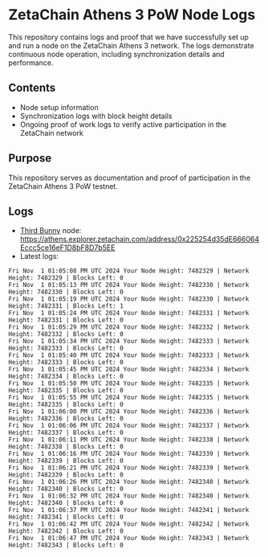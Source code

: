 # ZetaChain Athens 3 PoW Node Logs
This repository contains logs and proof that we have successfully set up and run a node on the ZetaChain Athens 3 network. The logs demonstrate continuous node operation, including synchronization details and performance.

## Contents
- Node setup information
- Synchronization logs with block height details
- Ongoing proof of work logs to verify active participation in the ZetaChain network

## Purpose
This repository serves as documentation and proof of participation in the ZetaChain Athens 3 PoW testnet.

## Logs

- [Third Bunny](https://thirdbunny.xyz/) node: https://athens.explorer.zetachain.com/address/0x225254d35dE666064Eccc5ce16eF1D8bF8D7b5EE
- Latest logs:
```
Fri Nov  1 01:05:08 PM UTC 2024 Your Node Height: 7482329 | Network Height: 7482329 | Blocks Left: 0
Fri Nov  1 01:05:13 PM UTC 2024 Your Node Height: 7482330 | Network Height: 7482330 | Blocks Left: 0
Fri Nov  1 01:05:19 PM UTC 2024 Your Node Height: 7482330 | Network Height: 7482331 | Blocks Left: 1
Fri Nov  1 01:05:24 PM UTC 2024 Your Node Height: 7482331 | Network Height: 7482331 | Blocks Left: 0
Fri Nov  1 01:05:29 PM UTC 2024 Your Node Height: 7482332 | Network Height: 7482332 | Blocks Left: 0
Fri Nov  1 01:05:34 PM UTC 2024 Your Node Height: 7482333 | Network Height: 7482333 | Blocks Left: 0
Fri Nov  1 01:05:40 PM UTC 2024 Your Node Height: 7482333 | Network Height: 7482333 | Blocks Left: 0
Fri Nov  1 01:05:45 PM UTC 2024 Your Node Height: 7482334 | Network Height: 7482334 | Blocks Left: 0
Fri Nov  1 01:05:50 PM UTC 2024 Your Node Height: 7482335 | Network Height: 7482335 | Blocks Left: 0
Fri Nov  1 01:05:55 PM UTC 2024 Your Node Height: 7482335 | Network Height: 7482335 | Blocks Left: 0
Fri Nov  1 01:06:00 PM UTC 2024 Your Node Height: 7482336 | Network Height: 7482336 | Blocks Left: 0
Fri Nov  1 01:06:06 PM UTC 2024 Your Node Height: 7482337 | Network Height: 7482337 | Blocks Left: 0
Fri Nov  1 01:06:11 PM UTC 2024 Your Node Height: 7482338 | Network Height: 7482338 | Blocks Left: 0
Fri Nov  1 01:06:16 PM UTC 2024 Your Node Height: 7482339 | Network Height: 7482339 | Blocks Left: 0
Fri Nov  1 01:06:21 PM UTC 2024 Your Node Height: 7482339 | Network Height: 7482339 | Blocks Left: 0
Fri Nov  1 01:06:26 PM UTC 2024 Your Node Height: 7482340 | Network Height: 7482340 | Blocks Left: 0
Fri Nov  1 01:06:32 PM UTC 2024 Your Node Height: 7482340 | Network Height: 7482340 | Blocks Left: 0
Fri Nov  1 01:06:37 PM UTC 2024 Your Node Height: 7482341 | Network Height: 7482341 | Blocks Left: 0
Fri Nov  1 01:06:42 PM UTC 2024 Your Node Height: 7482342 | Network Height: 7482342 | Blocks Left: 0
Fri Nov  1 01:06:47 PM UTC 2024 Your Node Height: 7482343 | Network Height: 7482343 | Blocks Left: 0
```
